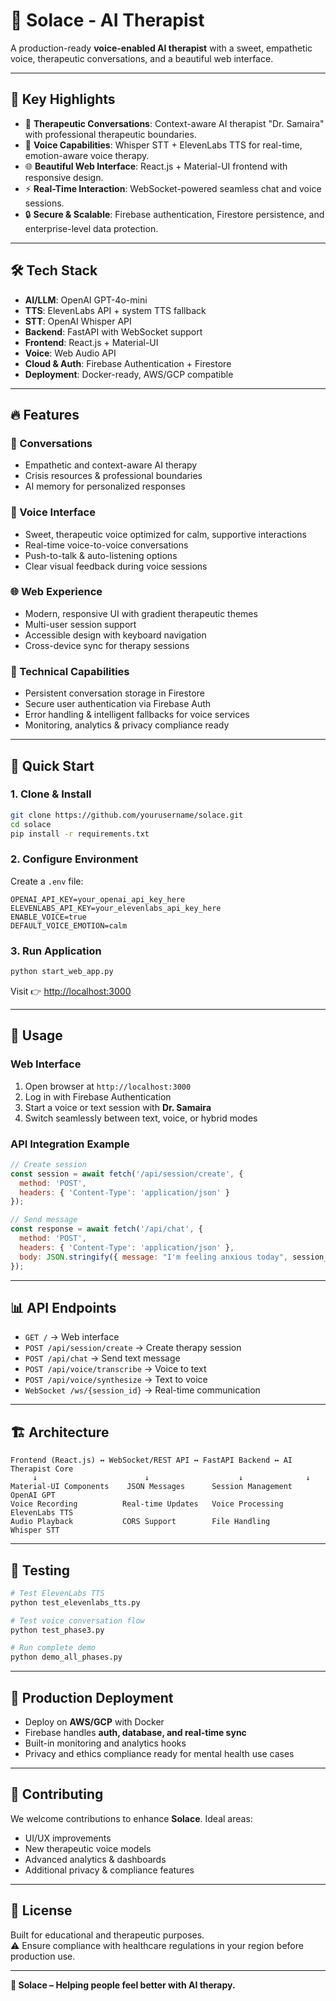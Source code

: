 # 🧠 Solace - AI Therapist  

A production-ready **voice-enabled AI therapist** with a sweet, empathetic voice, therapeutic conversations, and a beautiful web interface.  

---

## 🌟 Key Highlights  

- 💬 **Therapeutic Conversations**: Context-aware AI therapist "Dr. Samaira" with professional therapeutic boundaries.  
- 🎤 **Voice Capabilities**: Whisper STT + ElevenLabs TTS for real-time, emotion-aware voice therapy.  
- 🌐 **Beautiful Web Interface**: React.js + Material-UI frontend with responsive design.  
- ⚡ **Real-Time Interaction**: WebSocket-powered seamless chat and voice sessions.  
- 🔒 **Secure & Scalable**: Firebase authentication, Firestore persistence, and enterprise-level data protection.  

---

## 🛠 Tech Stack  

- **AI/LLM**: OpenAI GPT-4o-mini  
- **TTS**: ElevenLabs API + system TTS fallback  
- **STT**: OpenAI Whisper API  
- **Backend**: FastAPI with WebSocket support  
- **Frontend**: React.js + Material-UI  
- **Voice**: Web Audio API  
- **Cloud & Auth**: Firebase Authentication + Firestore  
- **Deployment**: Docker-ready, AWS/GCP compatible  

---

## 🔥 Features  

### 💬 Conversations  
- Empathetic and context-aware AI therapy  
- Crisis resources & professional boundaries  
- AI memory for personalized responses  

### 🎤 Voice Interface  
- Sweet, therapeutic voice optimized for calm, supportive interactions  
- Real-time voice-to-voice conversations  
- Push-to-talk & auto-listening options  
- Clear visual feedback during voice sessions  

### 🌐 Web Experience  
- Modern, responsive UI with gradient therapeutic themes  
- Multi-user session support  
- Accessible design with keyboard navigation  
- Cross-device sync for therapy sessions  

### 🔧 Technical Capabilities  
- Persistent conversation storage in Firestore  
- Secure user authentication via Firebase Auth  
- Error handling & intelligent fallbacks for voice services  
- Monitoring, analytics & privacy compliance ready  

---

## 🚀 Quick Start  

### 1. Clone & Install  
```bash
git clone https://github.com/yourusername/solace.git
cd solace
pip install -r requirements.txt
```

### 2. Configure Environment  
Create a `.env` file:  
```env
OPENAI_API_KEY=your_openai_api_key_here
ELEVENLABS_API_KEY=your_elevenlabs_api_key_here
ENABLE_VOICE=true
DEFAULT_VOICE_EMOTION=calm
```

### 3. Run Application  
```bash
python start_web_app.py
```
Visit 👉 [http://localhost:3000](http://localhost:3000)  

---

## 📱 Usage  

### Web Interface  
1. Open browser at `http://localhost:3000`  
2. Log in with Firebase Authentication  
3. Start a voice or text session with **Dr. Samaira**  
4. Switch seamlessly between text, voice, or hybrid modes  

### API Integration Example  
```javascript
// Create session
const session = await fetch('/api/session/create', {
  method: 'POST',
  headers: { 'Content-Type': 'application/json' }
});

// Send message
const response = await fetch('/api/chat', {
  method: 'POST',
  headers: { 'Content-Type': 'application/json' },
  body: JSON.stringify({ message: "I'm feeling anxious today", session_id })
});
```  

---

## 📊 API Endpoints  

- `GET /` → Web interface  
- `POST /api/session/create` → Create therapy session  
- `POST /api/chat` → Send text message  
- `POST /api/voice/transcribe` → Voice to text  
- `POST /api/voice/synthesize` → Text to voice  
- `WebSocket /ws/{session_id}` → Real-time communication  

---

## 🏗 Architecture  

```
Frontend (React.js) ↔ WebSocket/REST API ↔ FastAPI Backend ↔ AI Therapist Core
     ↓                        ↓                    ↓              ↓
Material-UI Components    JSON Messages      Session Management   OpenAI GPT
Voice Recording          Real-time Updates   Voice Processing     ElevenLabs TTS
Audio Playback           CORS Support        File Handling        Whisper STT
```

---

## 🧪 Testing  

```bash
# Test ElevenLabs TTS
python test_elevenlabs_tts.py

# Test voice conversation flow
python test_phase3.py

# Run complete demo
python demo_all_phases.py
```

---

## 🎯 Production Deployment  

- Deploy on **AWS/GCP** with Docker  
- Firebase handles **auth, database, and real-time sync**  
- Built-in monitoring and analytics hooks  
- Privacy and ethics compliance ready for mental health use cases  

---

## 🤝 Contributing  

We welcome contributions to enhance **Solace**. Ideal areas:  
- UI/UX improvements  
- New therapeutic voice models  
- Advanced analytics & dashboards  
- Additional privacy & compliance features  

---

## 📄 License  

Built for educational and therapeutic purposes.  
⚠️ Ensure compliance with healthcare regulations in your region before production use.  

---

**💙 Solace – Helping people feel better with AI therapy.**  
